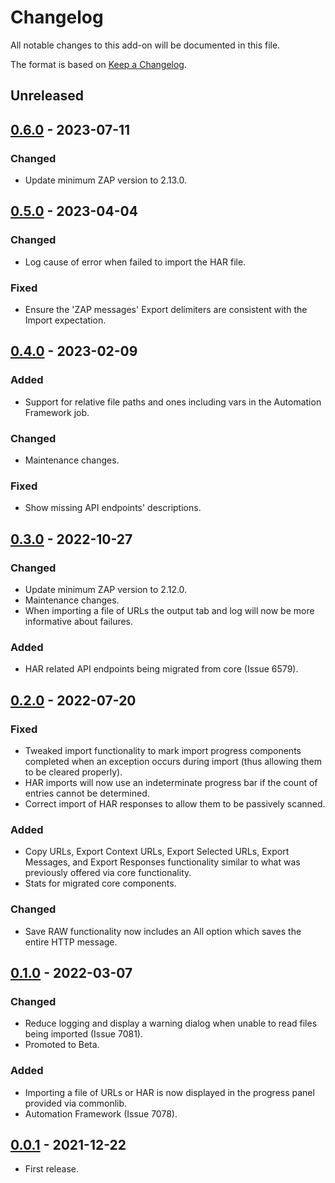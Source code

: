 # Changelog
All notable changes to this add-on will be documented in this file.

The format is based on [Keep a Changelog](https://keepachangelog.com/en/1.0.0/).

## Unreleased


## [0.6.0] - 2023-07-11
### Changed
- Update minimum ZAP version to 2.13.0.

## [0.5.0] - 2023-04-04
### Changed
- Log cause of error when failed to import the HAR file.

### Fixed
- Ensure the 'ZAP messages' Export delimiters are consistent with the Import expectation.

## [0.4.0] - 2023-02-09
### Added
- Support for relative file paths and ones including vars in the Automation Framework job.

### Changed
- Maintenance changes.

### Fixed
- Show missing API endpoints' descriptions.

## [0.3.0] - 2022-10-27
### Changed
- Update minimum ZAP version to 2.12.0.
- Maintenance changes.
- When importing a file of URLs the output tab and log will now be more informative about failures.

### Added
- HAR related API endpoints being migrated from core (Issue 6579).

## [0.2.0] - 2022-07-20
### Fixed
- Tweaked import functionality to mark import progress components completed when an exception occurs during import (thus allowing them to be cleared properly).
- HAR imports will now use an indeterminate progress bar if the count of entries cannot be determined.
- Correct import of HAR responses to allow them to be passively scanned.

### Added
- Copy URLs, Export Context URLs, Export Selected URLs, Export Messages, and Export Responses functionality similar to what was previously offered via core functionality.
- Stats for migrated core components.

### Changed
- Save RAW functionality now includes an All option which saves the entire HTTP message.

## [0.1.0] - 2022-03-07
### Changed
- Reduce logging and display a warning dialog when unable to read files being imported (Issue 7081).
- Promoted to Beta.

### Added
- Importing a file of URLs or HAR is now displayed in the progress panel provided via commonlib.
- Automation Framework (Issue 7078).

## [0.0.1] - 2021-12-22

- First release.

[0.6.0]: https://github.com/zaproxy/zap-extensions/releases/exim-v0.6.0
[0.5.0]: https://github.com/zaproxy/zap-extensions/releases/exim-v0.5.0
[0.4.0]: https://github.com/zaproxy/zap-extensions/releases/exim-v0.4.0
[0.3.0]: https://github.com/zaproxy/zap-extensions/releases/exim-v0.3.0
[0.2.0]: https://github.com/zaproxy/zap-extensions/releases/exim-v0.2.0
[0.1.0]: https://github.com/zaproxy/zap-extensions/releases/exim-v0.1.0
[0.0.1]: https://github.com/zaproxy/zap-extensions/releases/exim-v0.0.1

